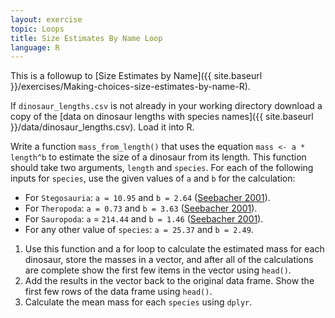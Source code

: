 ```yaml
---
layout: exercise
topic: Loops
title: Size Estimates By Name Loop
language: R
---
```


This is a followup to [Size Estimates by Name]({{ site.baseurl }}/exercises/Making-choices-size-estimates-by-name-R).

If `dinosaur_lengths.csv` is not already in your working directory download a copy of the [data on dinosaur lengths with species names]({{ site.baseurl }}/data/dinosaur_lengths.csv). Load it into R.

Write a function `mass_from_length()` that uses the equation `mass <- a * length^b` to estimate the size of a dinosaur from its length.
This function should take two arguments, `length` and `species`. For each of the following inputs for `species`, use the given values of `a` and `b` for the calculation:

* For `Stegosauria`:  `a = 10.95` and `b = 2.64` ([Seebacher 2001](http://www.jstor.org/stable/4524171)).
* For `Theropoda`:  `a = 0.73` and `b = 3.63` ([Seebacher 2001](http://www.jstor.org/stable/4524171)).
* For `Sauropoda`:  `a` = `214.44` and `b = 1.46` ([Seebacher 2001](http://www.jstor.org/stable/4524171)).
* For any other value of `species`: `a = 25.37` and `b = 2.49`.

1. Use this function and a for loop to calculate the estimated mass for each dinosaur, store the masses in a vector, and after all of the calculations are complete show the first few items in the vector using `head()`.
2. Add the results in the vector back to the original data frame. Show the first few rows of the data frame using `head()`.
3. Calculate the mean mass for each `species` using `dplyr`.
